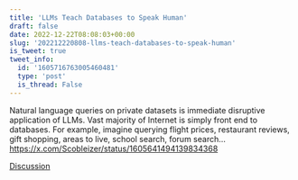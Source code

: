 ```yaml
---
title: 'LLMs Teach Databases to Speak Human'
draft: false
date: 2022-12-22T08:08:03+00:00
slug: '202212220808-llms-teach-databases-to-speak-human'
is_tweet: true
tweet_info:
  id: '1605716763005460481'
  type: 'post'
  is_thread: False
---
```




Natural language queries on private datasets is immediate disruptive application of LLMs. Vast majority of Internet is simply front end to databases. For example, imagine querying flight prices, restaurant reviews, gift shopping, areas to live, school search, forum search… <https://x.com/Scobleizer/status/1605641494139834368>

[Discussion](https://x.com/sytelus/status/1605716763005460481)
